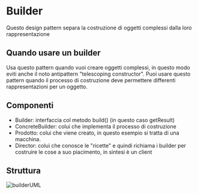 # Builder
Questo design pattern separa la costruzione di oggetti complessi dalla loro rappresentazione

## Quando usare un builder
Usa questo pattern quando vuoi creare oggetti complessi, in questo modo eviti anche il noto antipattern "telescoping constructor".
Puoi usare questo pattern quando il processo di costruzione deve permettere differenti rappresentazioni per un oggetto.

## Componenti
- Builder: interfaccia col metodo build() (in questo caso getResult)
- ConcreteBuilder: colui che implementa il processo di costruzione
- Prodotto: colui che viene creato, in questo esempio si tratta di una macchina.
- Director: colui che conosce le "ricette" e quindi richiama i builder per costruire le cose a suo piacimento, in sintesi è un client

## Struttura
![builderUML](https://github.com/leotodisco/Design-Patterns/assets/80098232/19dfd2cc-b3de-4871-8bff-724d18181d3d)
